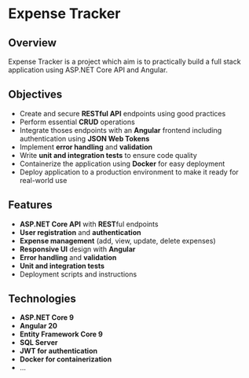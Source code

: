 # Expense Tracker

## Overview

Expense Tracker is a project which aim is to practically build a full stack application using ASP.NET Core API and Angular. 

## Objectives

- Create and secure **RESTful API** endpoints using good practices
- Perform essential **CRUD** operations
- Integrate thoses endpoints with an **Angular** frontend including authentication using **JSON Web Tokens**
- Implement **error handling** and **validation**
- Write **unit and integration tests** to ensure code quality
- Containerize the application using **Docker** for easy deployment
- Deploy application to a production environment to make it ready for real-world use

## Features

- **ASP.NET Core API** with **REST**ful endpoints
- **User registration** and **authentication**
- **Expense management** (add, view, update, delete expenses)
- **Responsive UI** design with **Angular**
- **Error handling** and **validation**
- **Unit and integration tests**
- Deployment scripts and instructions

## Technologies

- **ASP.NET Core 9**
- **Angular 20**
- **Entity Framework Core 9**
- **SQL Server**
- **JWT for authentication**
- **Docker for containerization**
- ...
